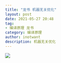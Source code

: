 ```yaml
---
title: "龙书 机器无关优化" 
layout: post
date: 2021-05-27 20:48
tag:
- 编译原理 龙书
category: 编译原理
author: inotwant
description: 机器无关优化
---
```


![](https://raw.githubusercontent.com/INotWant/INotWant.github.io/master/assets/images/2021-05-27/机器无关优化.jpg)

